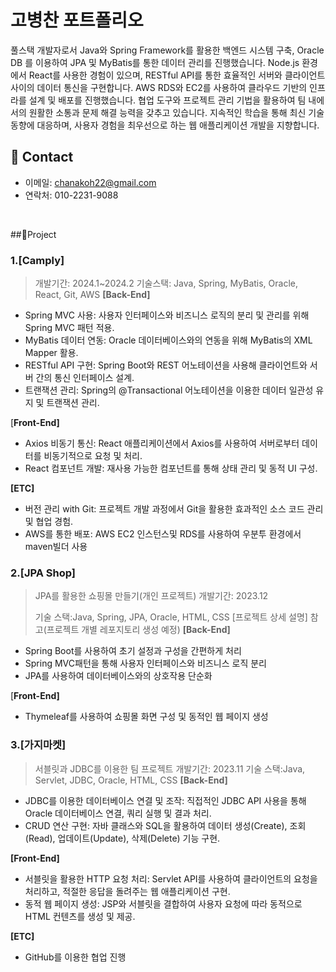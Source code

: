 # 고병찬 포트폴리오
풀스택 개발자로서 Java와 Spring Framework를 활용한 백엔드 시스템 구축, Oracle DB 를 이용하여 JPA 및 MyBatis를 통한 데이터 관리를 진행했습니다.
Node.js 환경에서 React를 사용한 경험이 있으며, RESTful API를 통한 효율적인 서버와 클라이언트 사이의 데이터 통신을 구현합니다. 
AWS RDS와 EC2를 사용하여 클라우드 기반의 인프라를 설계 및 배포를 진행했습니다.
협업 도구와 프로젝트 관리 기법을 활용하여 팀 내에서의 원활한 소통과 문제 해결 능력을 갖추고 있습니다. 지속적인 학습을 통해 최신 기술 동향에 대응하며, 사용자 경험을 최우선으로 하는 웹 애플리케이션 개발을 지향합니다.
</br>

## 📌 Contact
- 이메일: chanakoh22@gmail.com
- 연락처: 010-2231-9088


</br>

##📌Project 
### 1.[Camply]
>개발기간: 2024.1~2024.2
>기술스택: Java, Spring, MyBatis, Oracle, React, Git, AWS
>**[Back-End]**
- Spring MVC 사용: 사용자 인터페이스와 비즈니스 로직의 분리 및 관리를 위해 Spring MVC 패턴 적용.
- MyBatis 데이터 연동: Oracle 데이터베이스와의 연동을 위해 MyBatis의 XML Mapper 활용.
- RESTful API 구현: Spring Boot와 REST 어노테이션을 사용해 클라이언트와 서버 간의 통신 인터페이스 설계.
- 트랜잭션 관리: Spring의 @Transactional 어노테이션을 이용한 데이터 일관성 유지 및 트랜잭션 관리.

[**Front-End]**
- Axios 비동기 통신: React 애플리케이션에서 Axios를 사용하여 서버로부터 데이터를 비동기적으로 요청 및 처리.
- React 컴포넌트 개발: 재사용 가능한 컴포넌트를 통해 상태 관리 및 동적 UI 구성.

**[ETC]**
- 버전 관리 with Git: 프로젝트 개발 과정에서 Git을 활용한 효과적인 소스 코드 관리 및 협업 경험.
- AWS를 통한 배포: AWS EC2 인스턴스및 RDS를 사용하여 우분투 환경에서 maven빌더 사용

### 2.[JPA Shop]
>JPA를 활용한 쇼핑몰 만들기(개인 프로젝트)
>개발기간: 2023.12
>
>기술 스택:Java, Spring, JPA, Oracle, HTML, CSS
>[프로젝트 상세 설명] 참고(프로젝트 개별 레포지토리 생성 예정)
>**[Back-End]**
- Spring Boot를 사용하여 초기 설정과 구성을 간편하게 처리
- Spring MVC패턴을 통해 사용자 인터페이스와 비즈니스 로직 분리
- JPA를 사용하여 데이터베이스와의 상호작용 단순화

[**Front-End]**
- Thymeleaf를 사용하여 쇼핑몰 화면 구성 및 동적인 웹 페이지 생성
### 3.[가지마켓]
>서블릿과 JDBC를 이용한 팀 프로젝트
>개발기간: 2023.11
>기술 스택:Java, Servlet, JDBC, Oracle, HTML, CSS
>**[Back-End]**
- JDBC를 이용한 데이터베이스 연결 및 조작: 직접적인 JDBC API 사용을 통해 Oracle 데이터베이스 연결, 쿼리 실행 및 결과 처리.
- CRUD 연산 구현: 자바 클래스와 SQL을 활용하여 데이터 생성(Create), 조회(Read), 업데이트(Update), 삭제(Delete) 기능 구현.

**[Front-End]**
- 서블릿을 활용한 HTTP 요청 처리: Servlet API를 사용하여 클라이언트의 요청을 처리하고, 적절한 응답을 돌려주는 웹 애플리케이션 구현.
- 동적 웹 페이지 생성: JSP와 서블릿을 결합하여 사용자 요청에 따라 동적으로 HTML 컨텐츠를 생성 및 제공.

**[ETC]**
- GitHub를 이용한 협업 진행

